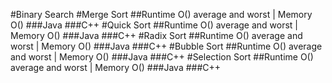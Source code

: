 #Binary Search
#Merge Sort
##Runtime O() average and worst | Memory O()
###Java
###C++
#Quick Sort
##Runtime O() average and worst | Memory O()
###Java
###C++
#Radix Sort
##Runtime O() average and worst | Memory O()
###Java
###C++
#Bubble Sort
##Runtime O() average and worst | Memory O()
###Java
###C++
#Selection Sort
##Runtime O() average and worst | Memory O()
###Java
###C++


